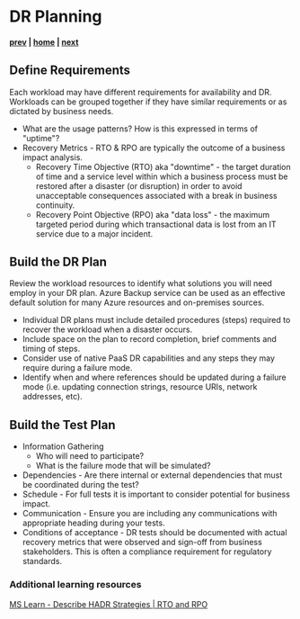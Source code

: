 # DR Planning

#### [prev](./backup.md) | [home](./readme.md)  | [next](./drtesting.md)

## Define Requirements
Each workload may have different requirements for availability and DR. Workloads can be grouped together if they have similar requirements or as dictated by business needs.

  - What are the usage patterns? How is this expressed in terms of "uptime"? 
  - Recovery Metrics - RTO & RPO are typically the outcome of a business impact analysis. 
      - Recovery Time Objective (RTO) aka "downtime" - the target duration of time and a service level within which a business process must be restored after a disaster (or disruption) in order to avoid unacceptable consequences associated with a break in business continuity. 
      - Recovery Point Objective (RPO) aka "data loss" - the maximum targeted period during which transactional data is lost from an IT service due to a major incident.

## Build the DR Plan

Review the workload resources to identify what solutions you will need employ in your DR plan. Azure Backup service can be used as an effective default solution for many Azure resources and on-premises sources.

  - Individual DR plans must include detailed procedures (steps) required to recover the workload when a disaster occurs. 
  - Include space on the plan to record completion, brief comments and timing of steps.
  - Consider use of native PaaS DR capabilities and any steps they may require during a failure mode.
  - Identify when and where references should be updated during a failure mode (i.e. updating connection strings, resource URIs, network addresses, etc).

## Build the Test Plan
  - Information Gathering 
    - Who will need to participate? 
    - What is the failure mode that will be simulated?
  - Dependencies - Are there internal or external dependencies that must be coordinated during the test?
  - Schedule - For full tests it is important to consider potential for business impact.
  - Communication - Ensure you are including any communications with appropriate heading during your tests.
  - Conditions of acceptance - DR tests should be documented with actual recovery metrics that were observed and sign-off from business stakeholders. This is often a compliance requirement for  regulatory standards.

### Additional learning resources

[MS Learn - Describe HADR Strategies | RTO and RPO](https://docs.microsoft.com/en-us/learn/modules/describe-high-availability-disaster-recovery-strategies/2-describe-recovery-time-objective-recovery-point-objective)
